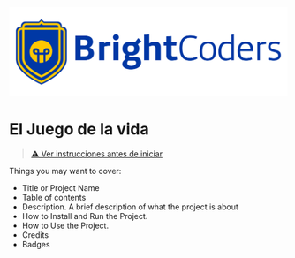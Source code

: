 ![BrightCoders Logo](img/logo.jpg)

# El Juego de la vida

> [⚠️ Ver instrucciones antes de iniciar](./instructions.md)

Things you may want to cover:

- Title or Project Name
- Table of contents
- Description. A brief description of what the project is about
- How to Install and Run the Project.
- How to Use the Project.
- Credits
- Badges
  
